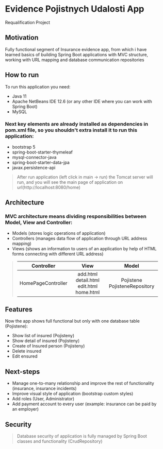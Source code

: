 # Evidence Pojistnych Udalosti App
Requalification Project

## Motivation

Fully functional segment of Insurance evidence app, from which i have learned basics of building Spring Boot applications with MVC structure, working with URL mapping and database communication repositories

## How to run

To run this application you need:

- Java 11
- Apache NetBeans IDE 12.6 (or any other IDE where you can work with Spring Boot)
- MySQL

### Next key elements are already installed as dependencies in pom.xml file, so you shouldn't extra install it to run this application:

- bootstrap 5
- spring-boot-starter-thymeleaf
- mysql-connector-java
- spring-boot-starter-data-jpa
- javax.persistence-api

> 
> After run application (left click in main -> run) the Tomcat server will run, and you will see the main page of application on url(http://localhost:8080/home)
> 


## Architecture

### MVC architecture means dividing responsibilities between Model, View and Controller:

- Models (stores logic operations of application)
- Controllers (manages data flow of application through URL address mapping)
- Views (shows an information to users of an application by help of HTML forms connecting with different URL address)

> | Controller | View | Model |
> | :-----------: | :-----: | :-------: |
> | HomePageController | add.html detail.html edit.html home.html | Pojistene PojisteneRepository |


## Features

Now the app shows full functional but only with one database table (Pojistene):

- Show list of insured (Pojisteny)
- Show detail of insured (Pojisteny)
- Create of Insured person (Pojisteny)
- Delete insured
- Edit ensured


## Next-steps

- Manage one-to-many relationship and improve the rest of functionality (insurance, insurance incidents)
- Improve visual style of application (bootstrap custom styles)
- Add roles (User, Administrator)
- Add payment account to every user (example: insurance can be paid by an employer)

## Security

> Database security of application is fully managed by Spring Boot classes and functionality (CrudRepository)
